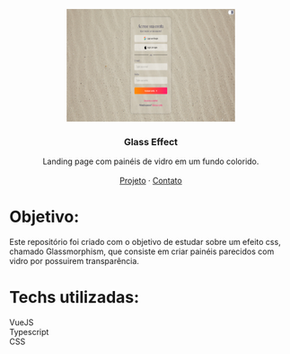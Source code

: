 <p align="center">
  <a href="https://glass-effect-nicolycunha.netlify.app/">
    <img src="./public/images/view.png" alt="Logo" width="300" height="200">
  </a>

  <h3 align="center">Glass Effect</h3>

  <p align="center">
     Landing page com painéis de vidro em um fundo colorido.
       <br />
    <br />
    <a href="https://glass-effect-nicolycunha.netlify.app/">Projeto</a>
    ·
    <a href="https://www.linkedin.com/in/nicoly-oliveira-da-cunha/">Contato</a>
  </p>
</p>

# Objetivo:
Este repositório foi criado com o objetivo de estudar sobre um efeito css, chamado Glassmorphism, que consiste em criar painéis parecidos com vidro por possuirem transparência.

# Techs utilizadas: 
VueJS<br>
Typescript<br>
CSS<br>


